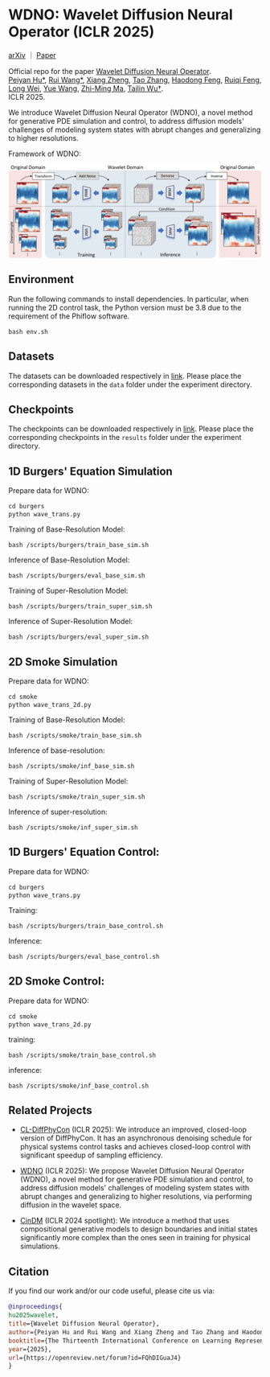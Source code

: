 # WDNO: Wavelet Diffusion Neural Operator (ICLR 2025)

[arXiv](https://arxiv.org/abs/2412.04833) ｜ [Paper](https://openreview.net/forum?id=FQhDIGuaJ4)

Official repo for the paper [Wavelet Diffusion Neural Operator](https://arxiv.org/abs/2412.04833).<br />
[Peiyan Hu*](https://peiyannn.github.io/), [Rui Wang*](https://scholar.google.ca/citations?hl=zh-CN&user=8VTaeFwAAAAJ), [Xiang Zheng](https://openreview.net/profile?id=~Xiang_Zheng5), [Tao Zhang](https://zhangtao167.github.io), [Haodong Feng](https://scholar.google.com/citations?user=0GOKl_gAAAAJ&hl=en), [Ruiqi Feng](https://weenming.github.io/), [Long Wei](https://longweizju.github.io/), [Yue Wang](https://www.microsoft.com/en-us/research/people/yuwang5/), [Zhi-Ming Ma](http://homepage.amss.ac.cn/research/homePage/8eb59241e2e74d828fb84eec0efadba5/myHomePage.html), [Tailin Wu†](https://tailin.org/).<br />
ICLR 2025. 

We introduce Wavelet Diffusion Neural Operator (WDNO), a novel method for generative PDE simulation and control, to address diffusion models' challenges of modeling system states with abrupt changes and generalizing to higher resolutions.

Framework of WDNO:

<a href="url"><img src="https://github.com/AI4Science-WestlakeU/wdno/blob/main/fig/figures1.png" align="center" width="900" ></a>


## Environment
Run the following commands to install dependencies. In particular, when running the 2D control task, the Python version must be 3.8 due to the requirement of the Phiflow software.

```code
bash env.sh
```

## Datasets
The datasets can be downloaded respectively in [link](https://drive.google.com/drive/folders/1W1tbQ7ltIDEQdHzUarFo9EYMe4ngxXcz).
Please place the corresponding datasets in the `data` folder under the experiment directory.

## Checkpoints
The checkpoints can be downloaded respectively in [link](https://drive.google.com/drive/u/2/folders/1qjYXG53Y6cSK24EeyKLqab3kAzs961we).
Please place the corresponding checkpoints in the `results` folder under the experiment directory.

## 1D Burgers' Equation Simulation
Prepare data for WDNO:
```code
cd burgers
python wave_trans.py
```
Training of Base-Resolution Model:
```code
bash /scripts/burgers/train_base_sim.sh
```
Inference of Base-Resolution Model:
```code
bash /scripts/burgers/eval_base_sim.sh
```
Training of Super-Resolution Model:
```code
bash /scripts/burgers/train_super_sim.sh
```
Inference of Super-Resolution Model:
```code
bash /scripts/burgers/eval_super_sim.sh
```

## 2D Smoke Simulation
Prepare data for WDNO:
```code
cd smoke
python wave_trans_2d.py
```
Training of Base-Resolution Model:
```code
bash /scripts/smoke/train_base_sim.sh
```
Inference of base-resolution:
```code
bash /scripts/smoke/inf_base_sim.sh
```
Training of Super-Resolution Model:
```code
bash /scripts/smoke/train_super_sim.sh
```
Inference of super-resolution:
```code
bash /scripts/smoke/inf_super_sim.sh
```

## 1D Burgers' Equation Control:
Prepare data for WDNO:
```code
cd burgers
python wave_trans.py
```
Training:
```code
bash /scripts/burgers/train_base_control.sh
```
Inference:
```code
bash /scripts/burgers/eval_base_control.sh
```

## 2D Smoke Control:
Prepare data for WDNO:
```code
cd smoke
python wave_trans_2d.py
```
training:
```code
bash /scripts/smoke/train_base_control.sh
```
inference:
```code
bash /scripts/smoke/inf_base_control.sh
```

## Related Projects
* [CL-DiffPhyCon](https://github.com/AI4Science-WestlakeU/CL_DiffPhyCon) (ICLR 2025): We introduce an improved, closed-loop version of DiffPhyCon. It has an asynchronous denoising schedule for physical systems control tasks and achieves closed-loop control with significant speedup of sampling efficiency.

* [WDNO](https://github.com/AI4Science-WestlakeU/wdno) (ICLR 2025): We propose Wavelet Diffusion Neural Operator (WDNO), a novel method for generative PDE simulation and control, to address diffusion models' challenges of modeling system states with abrupt changes and generalizing to higher resolutions, via performing diffusion in the wavelet space.

* [CinDM](https://github.com/AI4Science-WestlakeU/cindm) (ICLR 2024 spotlight): We introduce a method that uses compositional generative models to design boundaries and initial states significantly more complex than the ones seen in training for physical simulations.

## Citation
If you find our work and/or our code useful, please cite us via:

```bibtex
@inproceedings{
hu2025wavelet,
title={Wavelet Diffusion Neural Operator},
author={Peiyan Hu and Rui Wang and Xiang Zheng and Tao Zhang and Haodong Feng and Ruiqi Feng and Long Wei and Yue Wang and Zhi-Ming Ma and Tailin Wu},
booktitle={The Thirteenth International Conference on Learning Representations},
year={2025},
url={https://openreview.net/forum?id=FQhDIGuaJ4}
}
```

